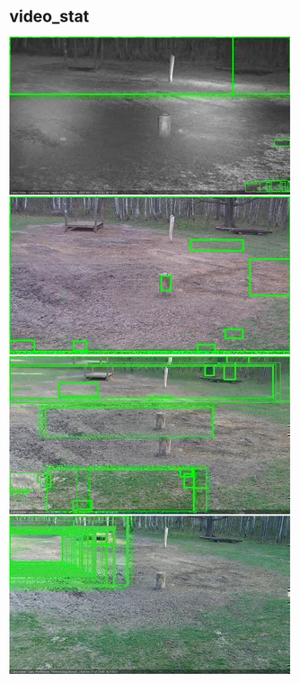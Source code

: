 # video_stat
![20200427-040126-043129](in2/20200427/20200427-040126-043129_0_.jpg)
![20200427-043135-050141](in2/20200427/20200427-043135-050141_0_.jpg)
![20200427-063218-070222](in2/20200427/20200427-063218-070222_0_.jpg)
![20200427-070228-073232](in2/20200427/20200427-070228-073232_0_.jpg)
